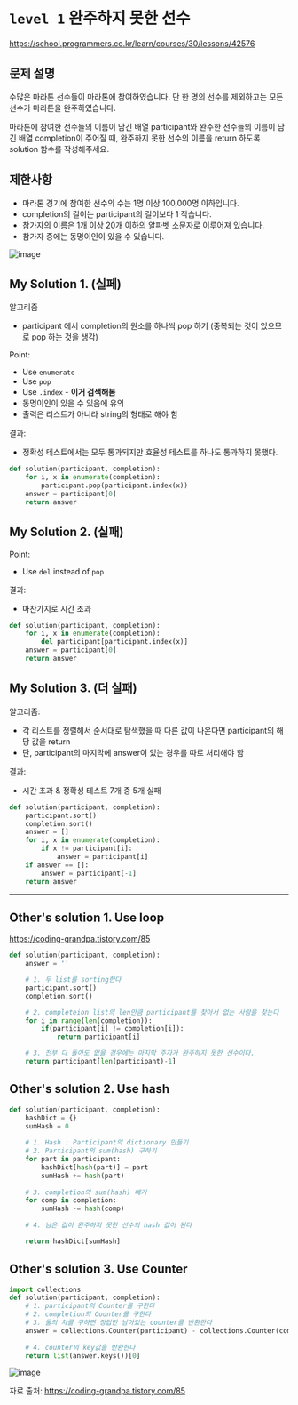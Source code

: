 # `level 1` 완주하지 못한 선수 
https://school.programmers.co.kr/learn/courses/30/lessons/42576

## 문제 설명

수많은 마라톤 선수들이 마라톤에 참여하였습니다. 단 한 명의 선수를 제외하고는 모든 선수가 마라톤을 완주하였습니다.

마라톤에 참여한 선수들의 이름이 담긴 배열 participant와 완주한 선수들의 이름이 담긴 배열 completion이 주어질 때, 완주하지 못한 선수의 이름을 return 하도록 solution 함수를 작성해주세요.

## 제한사항
- 마라톤 경기에 참여한 선수의 수는 1명 이상 100,000명 이하입니다.
- completion의 길이는 participant의 길이보다 1 작습니다.
- 참가자의 이름은 1개 이상 20개 이하의 알파벳 소문자로 이루어져 있습니다.
- 참가자 중에는 동명이인이 있을 수 있습니다.

![image](https://user-images.githubusercontent.com/122213470/229139309-17d4195b-364b-4bf9-bdf3-bd7929e05e17.png)

## My Solution 1. (실페)

알고리즘
- participant 에서 completion의 원소를 하나씩 pop 하기 (중복되는 것이 있으므로 pop 하는 것을 생각)

Point:
- Use `enumerate`
- Use `pop`
- Use `.index` - **이거 검색해봄**
- 동명이인이 있을 수 있음에 유의
- 출력은 리스트가 아니라 string의 형태로 해야 함

결과:
- 정확성 테스트에서는 모두 통과되지만 효율성 테스트를 하나도 통과하지 못했다.

```python
def solution(participant, completion):
    for i, x in enumerate(completion):
        participant.pop(participant.index(x))
    answer = participant[0]
    return answer
```

## My Solution 2. (실패)

Point:
- Use `del` instead of `pop`

결과:
- 마찬가지로 시간 초과

```python
def solution(participant, completion):
    for i, x in enumerate(completion):
        del participant[participant.index(x)]
    answer = participant[0]
    return answer
```

## My Solution 3. (더 실패)

알고리즘:
- 각 리스트를 정렬해서 순서대로 탐색했을 때 다른 값이 나온다면 participant의 해당 값을 return
- 단, participant의 마지막에 answer이 있는 경우를 따로 처리해야 함

결과:
- 시간 초과 & 정확성 테스트 7개 중 5개 실패

```python
def solution(participant, completion):
    participant.sort()
    completion.sort()
    answer = []
    for i, x in enumerate(completion):
        if x != participant[i]:
            answer = participant[i]
    if answer == []:
        answer = participant[-1]
    return answer
```

------

## Other's solution 1. Use loop
https://coding-grandpa.tistory.com/85

```python
def solution(participant, completion):
    answer = ''

    # 1. 두 list를 sorting한다
    participant.sort()
    completion.sort()

    # 2. completeion list의 len만큼 participant를 찾아서 없는 사람을 찾는다
    for i in range(len(completion)):
        if(participant[i] != completion[i]):
            return participant[i]

    # 3. 전부 다 돌아도 없을 경우에는 마지막 주자가 완주하지 못한 선수이다.
    return participant[len(participant)-1]
```

## Other's solution 2. Use hash

```python
def solution(participant, completion):
    hashDict = {}
    sumHash = 0
    
    # 1. Hash : Participant의 dictionary 만들기
    # 2. Participant의 sum(hash) 구하기
    for part in participant:
        hashDict[hash(part)] = part
        sumHash += hash(part)
    
    # 3. completion의 sum(hash) 빼기
    for comp in completion:
        sumHash -= hash(comp)
    
    # 4. 남은 값이 완주하지 못한 선수의 hash 값이 된다

    return hashDict[sumHash]
```

## Other's solution 3. Use Counter

```python
import collections
def solution(participant, completion):
    # 1. participant의 Counter를 구한다
    # 2. completion의 Counter를 구한다
    # 3. 둘의 차를 구하면 정답만 남아있는 counter를 반환한다
    answer = collections.Counter(participant) - collections.Counter(completion)
    
    # 4. counter의 key값을 반환한다
    return list(answer.keys())[0]
```

![image](https://user-images.githubusercontent.com/122213470/229399874-5965cbb6-81d9-4c68-86f7-3f615389b3d1.png)

자료 출처: https://coding-grandpa.tistory.com/85
